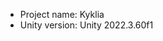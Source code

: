 <!-- UNITY CODE ASSIST INSTRUCTIONS START -->
- Project name: Kyklia
- Unity version: Unity 2022.3.60f1
<!-- UNITY CODE ASSIST INSTRUCTIONS END -->